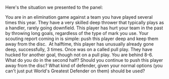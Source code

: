 Here's the situation we presented to the panel: 

You are in an elimination game against a team you have played several
times this year. They have a very skilled deep thrower that typically
plays as a handler, rarely going downfield. This player has hurt your
team in the past by throwing long goals, regardless of the type of mark
you use. Your scouting report coming in is simple: push this player deep
and keep them away from the disc.  At halftime, this player has
unusually already gone deep, successfully, 3 times. Once was on a called
pull play. They have hucked for another goal, though not on a pull play.
You are behind 8-6. What do you do in the second half? Should you
continue to push this player away from the disc? What kind of defender,
given your normal options (you can't just put World's Greatest Defender
on them) should be used?
